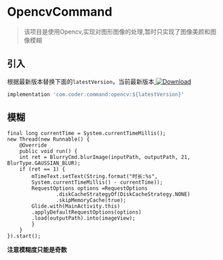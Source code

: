 # OpencvCommand

> 该项目是使用Opencv,实现对图形图像的处理,暂时只实现了图像美颜和图像模糊

## 引入

根据最新版本替换下面的`latestVersion`，当前最新版本[ ![Download](https://api.bintray.com/packages/sourfeng/repositories/opencv/images/download.svg) ](https://bintray.com/sourfeng/repositories/opencv/_latestVersion)

```groovy
implementation 'com.coder.command:opencv:${latestVersion}'
```

## 模糊

```
final long currentTime = System.currentTimeMillis();
new Thread(new Runnable() {
    @Override
    public void run() {
    int ret = BlurryCmd.blurImage(inputPath, outputPath, 21, BlurType.GAUSSIAN_BLUR);
    if (ret == 1) {
        mTimeText.setText(String.format("时长:%s",
        System.currentTimeMillis() - currentTime));
        RequestOptions options =RequestOptions
                .diskCacheStrategyOf(DiskCacheStrategy.NONE)
                .skipMemoryCache(true);
        Glide.with(MainActivity.this)
        .applyDefaultRequestOptions(options)
        .load(outputPath).into(imageView);
        }
    }
}).start();
```

**注意模糊度只能是奇数**

